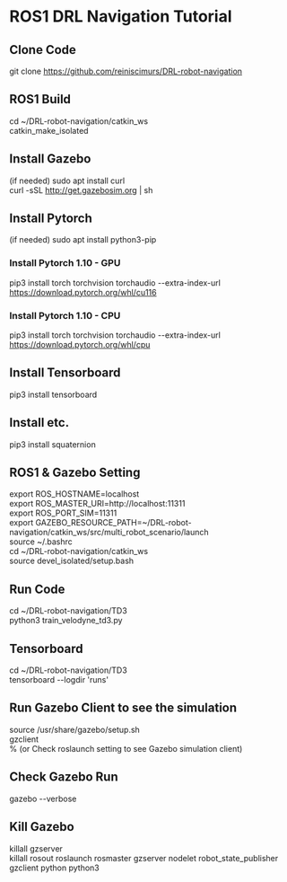 # ROS1 DRL Navigation Tutorial

## Clone Code
git clone https://github.com/reiniscimurs/DRL-robot-navigation


## ROS1 Build
cd ~/DRL-robot-navigation/catkin_ws <br>
catkin_make_isolated


## Install Gazebo
(if needed) sudo apt  install curl <br>
curl -sSL http://get.gazebosim.org | sh

## Install Pytorch
(if needed) sudo apt install python3-pip

### Install Pytorch 1.10 - GPU
pip3 install torch torchvision torchaudio --extra-index-url https://download.pytorch.org/whl/cu116

### Install Pytorch 1.10 - CPU
pip3 install torch torchvision torchaudio --extra-index-url https://download.pytorch.org/whl/cpu

## Install Tensorboard
pip3 install tensorboard

## Install etc.
pip3 install squaternion


## ROS1 & Gazebo Setting
export ROS_HOSTNAME=localhost <br>
export ROS_MASTER_URI=http://localhost:11311 <br>
export ROS_PORT_SIM=11311 <br>
export GAZEBO_RESOURCE_PATH=~/DRL-robot-navigation/catkin_ws/src/multi_robot_scenario/launch <br>
source ~/.bashrc <br>
cd ~/DRL-robot-navigation/catkin_ws <br>
source devel_isolated/setup.bash <br>


## Run Code
cd ~/DRL-robot-navigation/TD3 <br>
python3 train_velodyne_td3.py

## Tensorboard
cd ~/DRL-robot-navigation/TD3 <br>
tensorboard --logdir 'runs'



## Run Gazebo Client to see the simulation
source /usr/share/gazebo/setup.sh <br>
gzclient <br>
% (or Check roslaunch setting to see Gazebo simulation client)

## Check Gazebo Run
gazebo --verbose

## Kill Gazebo
killall gzserver <br>
killall rosout roslaunch rosmaster gzserver nodelet robot_state_publisher gzclient python python3
